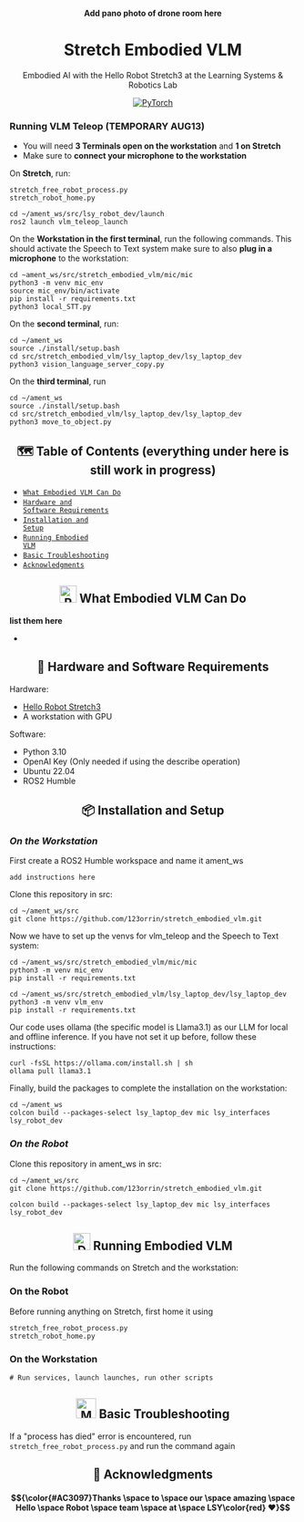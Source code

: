 <div align="center">
  
__Add pano photo of drone room here__
# Stretch Embodied VLM
Embodied AI with the Hello Robot Stretch3 at the Learning Systems & Robotics Lab

[![PyTorch](https://img.shields.io/badge/Demonstration_Video-db6a4b.svg?style=for-the-badge&logo=airplayvideo)](https://shattereddisk.github.io/rickroll/rickroll.mp4)

</div>


### Running VLM Teleop (TEMPORARY AUG13)
- You will need **3 Terminals open on the workstation** and **1 on Stretch**
- Make sure to **connect your microphone to the workstation**

On **Stretch**, run:
```
stretch_free_robot_process.py
stretch_robot_home.py

cd ~/ament_ws/src/lsy_robot_dev/launch
ros2 launch vlm_teleop_launch
```

On the **Workstation in the first terminal**, run the following commands. This should activate the Speech to Text system make sure to also **plug in a microphone** to the workstation:
```
cd ~ament_ws/src/stretch_embodied_vlm/mic/mic
python3 -m venv mic_env
source mic_env/bin/activate
pip install -r requirements.txt
python3 local_STT.py
```

On the **second terminal**, run:
```
cd ~/ament_ws
source ./install/setup.bash
cd src/stretch_embodied_vlm/lsy_laptop_dev/lsy_laptop_dev
python3 vision_language_server_copy.py
```

On the **third terminal**, run
```
cd ~/ament_ws
source ./install/setup.bash
cd src/stretch_embodied_vlm/lsy_laptop_dev/lsy_laptop_dev
python3 move_to_object.py
```


<div align="center">
  
## 🗺️ Table of Contents (everything under here is still work in progress)
  
</div>

- [<code>What Embodied VLM Can Do
 </code>](#-what-embodied-vlm-can-do)
- [<code>Hardware and Software Requirements</code>](#-hardware-and-software-requirements)
- [<code>Installation and Setup</code>](#-installation-and-setup)
- [<code>Running Embodied VLM</code>](#-running-embodied-vlm)
- [<code>Basic Troubleshooting </code>](#-basic-troubleshooting)
- [<code>Acknowledgments</code>](#-acknowledgments)

<div align="center">

## <img src="https://raw.githubusercontent.com/Tarikul-Islam-Anik/Animated-Fluent-Emojis/master/Emojis/Smilies/Robot.png" alt="Robot" width="30" height="30" /> What Embodied VLM Can Do

</div>

__list them here__

*
<div align="center">

## 📗 Hardware and Software Requirements

</div>

Hardware:
* [Hello Robot Stretch3](https://hello-robot.com/) 
* A workstation with GPU 

Software:
* Python 3.10 
* OpenAI Key (Only needed if using the describe operation)
* Ubuntu 22.04
* ROS2 Humble


<div align="center">

## 📦 Installation and Setup

</div>


### _On the Workstation_
First create a ROS2 Humble workspace and name it ament_ws
```
add instructions here
```

Clone this repository in src:
```
cd ~/ament_ws/src
git clone https://github.com/123orrin/stretch_embodied_vlm.git
```

Now we have to set up the venvs for vlm_teleop and the Speech to Text system:
```
cd ~/ament_ws/src/stretch_embodied_vlm/mic/mic
python3 -m venv mic_env   
pip install -r requirements.txt

cd ~/ament_ws/src/stretch_embodied_vlm/lsy_laptop_dev/lsy_laptop_dev
python3 -m venv vlm_env
pip install -r requirements.txt
```

Our code uses ollama (the specific model is Llama3.1) as our LLM for local and offline inference. If you have not set it up before, follow these instructions:
```
curl -fsSL https://ollama.com/install.sh | sh
ollama pull llama3.1
```


Finally, build the packages to complete the installation on the workstation:
```
cd ~/ament_ws
colcon build --packages-select lsy_laptop_dev mic lsy_interfaces lsy_robot_dev
```

### _On the Robot_
Clone this repository in ament_ws in src:

```
cd ~/ament_ws/src
git clone https://github.com/123orrin/stretch_embodied_vlm.git

colcon build --packages-select lsy_laptop_dev mic lsy_interfaces lsy_robot_dev
```

<div align="center">

## <img src="https://raw.githubusercontent.com/Tarikul-Islam-Anik/Animated-Fluent-Emojis/master/Emojis/Objects/Desktop%20Computer.png" alt="Desktop Computer" width="30" height="30" /> Running Embodied VLM

</div>

Run the following commands on Stretch and the workstation:

### On the Robot

Before running anything on Stretch, first home it using
```
stretch_free_robot_process.py
stretch_robot_home.py
```

### On the Workstation

```
# Run services, launch launches, run other scripts
```
<div align="center">

## <img src="https://raw.githubusercontent.com/Tarikul-Islam-Anik/Animated-Fluent-Emojis/master/Emojis/People%20with%20professions/Man%20Mechanic%20Light%20Skin%20Tone.png" alt="Man Mechanic Light Skin Tone" width="35" height="35" /> Basic Troubleshooting

</div>


If a "process has died" error is encountered, run ```stretch_free_robot_process.py``` and run the command again

<div align="center">

## 📢 Acknowledgments

</div>

#### $${\color{#AC3097}Thanks \space to \space our \space amazing \space Hello \space Robot \space team \space at \space LSY\color{red} ❤️}$$






